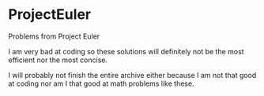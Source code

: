 # ProjectEuler
Problems from Project Euler

I am very bad at coding so these solutions will definitely not be the most efficient nor the most concise.

I will probably not finish the entire archive either because I am not that good at coding nor am I that good at math problems like these.
